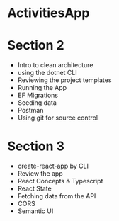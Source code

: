 # ActivitiesApp

# Section 2
- Intro to clean architecture
- using the dotnet CLI
- Reviewing the project templates
- Running the App
- EF Migrations
- Seeding data
- Postman
- Using git for source control

# Section 3
- create-react-app by CLI
- Review the app
- React Concepts & Typescript
- React State
- Fetching data from the API
- CORS
- Semantic UI

